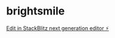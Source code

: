 # brightsmile

[Edit in StackBlitz next generation editor ⚡️](https://stackblitz.com/~/github.com/heroual/brightsmile)